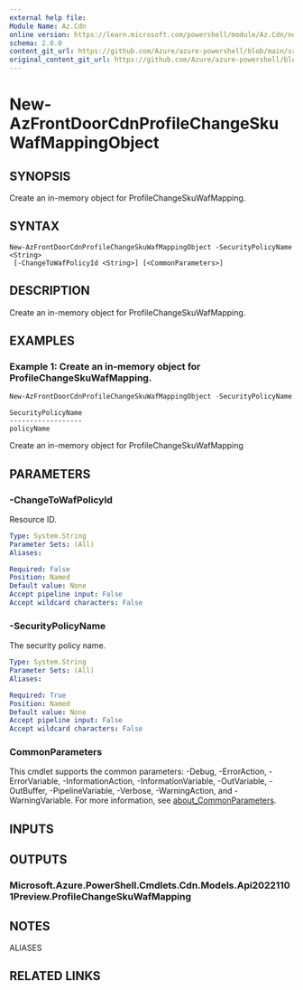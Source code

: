 ```yaml
---
external help file: 
Module Name: Az.Cdn
online version: https://learn.microsoft.com/powershell/module/Az.Cdn/new-AzFrontDoorCdnProfileChangeSkuWafMappingObject
schema: 2.0.0
content_git_url: https://github.com/Azure/azure-powershell/blob/main/src/Cdn/help/New-AzFrontDoorCdnProfileChangeSkuWafMappingObject.md
original_content_git_url: https://github.com/Azure/azure-powershell/blob/main/src/Cdn/help/New-AzFrontDoorCdnProfileChangeSkuWafMappingObject.md
---
```


# New-AzFrontDoorCdnProfileChangeSkuWafMappingObject

## SYNOPSIS
Create an in-memory object for ProfileChangeSkuWafMapping.

## SYNTAX

```
New-AzFrontDoorCdnProfileChangeSkuWafMappingObject -SecurityPolicyName <String>
 [-ChangeToWafPolicyId <String>] [<CommonParameters>]
```

## DESCRIPTION
Create an in-memory object for ProfileChangeSkuWafMapping.

## EXAMPLES

### Example 1: Create an in-memory object for ProfileChangeSkuWafMapping.
```powershell
New-AzFrontDoorCdnProfileChangeSkuWafMappingObject -SecurityPolicyName policyName -ChangeToWafPolicyId toWafPolicyId
```

```output
SecurityPolicyName
------------------
policyName
```

Create an in-memory object for ProfileChangeSkuWafMapping

## PARAMETERS

### -ChangeToWafPolicyId
Resource ID.

```yaml
Type: System.String
Parameter Sets: (All)
Aliases:

Required: False
Position: Named
Default value: None
Accept pipeline input: False
Accept wildcard characters: False
```

### -SecurityPolicyName
The security policy name.

```yaml
Type: System.String
Parameter Sets: (All)
Aliases:

Required: True
Position: Named
Default value: None
Accept pipeline input: False
Accept wildcard characters: False
```

### CommonParameters
This cmdlet supports the common parameters: -Debug, -ErrorAction, -ErrorVariable, -InformationAction, -InformationVariable, -OutVariable, -OutBuffer, -PipelineVariable, -Verbose, -WarningAction, and -WarningVariable. For more information, see [about_CommonParameters](http://go.microsoft.com/fwlink/?LinkID=113216).

## INPUTS

## OUTPUTS

### Microsoft.Azure.PowerShell.Cmdlets.Cdn.Models.Api20221101Preview.ProfileChangeSkuWafMapping

## NOTES

ALIASES

## RELATED LINKS

